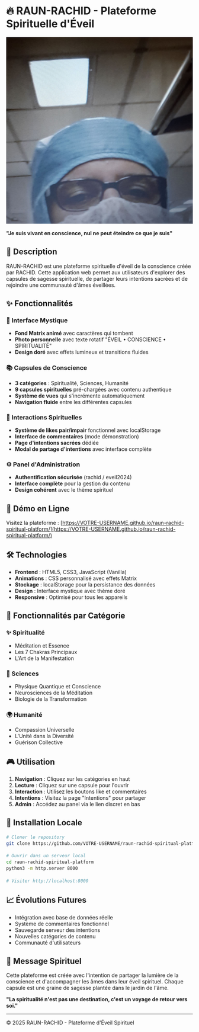 # 🔥 RAUN-RACHID - Plateforme Spirituelle d'Éveil

![RAUN-RACHID](attached_assets/photo_1753291596562.jpg)

**"Je suis vivant en conscience, nul ne peut éteindre ce que je suis"**

## 🌟 Description

RAUN-RACHID est une plateforme spirituelle d'éveil de la conscience créée par RACHID. Cette application web permet aux utilisateurs d'explorer des capsules de sagesse spirituelle, de partager leurs intentions sacrées et de rejoindre une communauté d'âmes éveillées.

## ✨ Fonctionnalités

### 🎯 Interface Mystique
- **Fond Matrix animé** avec caractères qui tombent
- **Photo personnelle** avec texte rotatif "ÉVEIL • CONSCIENCE • SPIRITUALITÉ"
- **Design doré** avec effets lumineux et transitions fluides

### 📚 Capsules de Conscience
- **3 catégories** : Spiritualité, Sciences, Humanité
- **9 capsules spirituelles** pré-chargées avec contenu authentique
- **Système de vues** qui s'incrémente automatiquement
- **Navigation fluide** entre les différentes capsules

### 💖 Interactions Spirituelles
- **Système de likes pair/impair** fonctionnel avec localStorage
- **Interface de commentaires** (mode démonstration)
- **Page d'intentions sacrées** dédiée
- **Modal de partage d'intentions** avec interface complète

### ⚙️ Panel d'Administration
- **Authentification sécurisée** (rachid / eveil2024)
- **Interface complète** pour la gestion du contenu
- **Design cohérent** avec le thème spirituel

## 🚀 Démo en Ligne

Visitez la plateforme : [https://VOTRE-USERNAME.github.io/raun-rachid-spiritual-platform/](https://VOTRE-USERNAME.github.io/raun-rachid-spiritual-platform/)

## 🛠️ Technologies

- **Frontend** : HTML5, CSS3, JavaScript (Vanilla)
- **Animations** : CSS personnalisé avec effets Matrix
- **Stockage** : localStorage pour la persistance des données
- **Design** : Interface mystique avec thème doré
- **Responsive** : Optimisé pour tous les appareils

## 📱 Fonctionnalités par Catégorie

### ✨ Spiritualité
- Méditation et Essence
- Les 7 Chakras Principaux  
- L'Art de la Manifestation

### 🧬 Sciences
- Physique Quantique et Conscience
- Neurosciences de la Méditation
- Biologie de la Transformation

### 🌍 Humanité
- Compassion Universelle
- L'Unité dans la Diversité
- Guérison Collective

## 🎮 Utilisation

1. **Navigation** : Cliquez sur les catégories en haut
2. **Lecture** : Cliquez sur une capsule pour l'ouvrir
3. **Interaction** : Utilisez les boutons like et commentaires
4. **Intentions** : Visitez la page "Intentions" pour partager
5. **Admin** : Accédez au panel via le lien discret en bas

## 🔧 Installation Locale

```bash
# Cloner le repository
git clone https://github.com/VOTRE-USERNAME/raun-rachid-spiritual-platform.git

# Ouvrir dans un serveur local
cd raun-rachid-spiritual-platform
python3 -m http.server 8000

# Visiter http://localhost:8000
```

## 📈 Évolutions Futures

- Intégration avec base de données réelle
- Système de commentaires fonctionnel
- Sauvegarde serveur des intentions
- Nouvelles catégories de contenu
- Communauté d'utilisateurs

## 🙏 Message Spirituel

Cette plateforme est créée avec l'intention de partager la lumière de la conscience et d'accompagner les âmes dans leur éveil spirituel. Chaque capsule est une graine de sagesse plantée dans le jardin de l'âme.

**"La spiritualité n'est pas une destination, c'est un voyage de retour vers soi."**

---

© 2025 RAUN-RACHID - Plateforme d'Éveil Spirituel